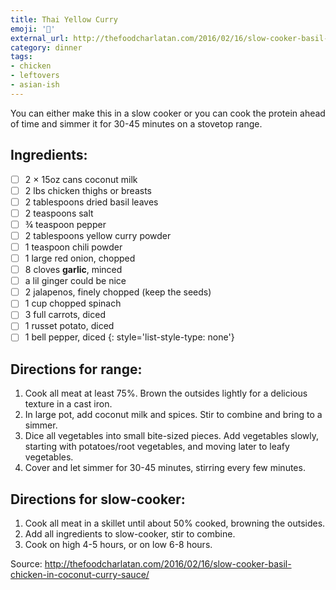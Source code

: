 ```yaml
---
title: Thai Yellow Curry
emoji: '🥘'
external_url: http://thefoodcharlatan.com/2016/02/16/slow-cooker-basil-chicken-in-coconut-curry-sauce/
category: dinner
tags:
- chicken
- leftovers
- asian-ish
---
```


You can either make this in a slow cooker or you can cook the protein ahead of time and simmer it for 30-45 minutes on a stovetop range.

## Ingredients:

- [ ] 2 × 15oz cans coconut milk
- [ ] 2 lbs chicken thighs or breasts
- [ ] 2 tablespoons dried basil leaves
- [ ] 2 teaspoons salt
- [ ] ¾ teaspoon pepper
- [ ] 2 tablespoons yellow curry powder
- [ ] 1 teaspoon chili powder
- [ ] 1 large red onion, chopped
- [ ] 8 cloves **garlic**, minced
- [ ] a lil ginger could be nice
- [ ] 2 jalapenos, finely chopped (keep the seeds)
- [ ] 1 cup chopped spinach
- [ ] 3 full carrots, diced
- [ ] 1 russet potato, diced
- [ ] 1 bell pepper, diced
{: style='list-style-type: none'}

## Directions for range:

1. Cook all meat at least 75%. Brown the outsides lightly for a delicious texture in a cast iron.
2. In large pot, add coconut milk and spices. Stir to combine and bring to a simmer.
3. Dice all vegetables into small bite-sized pieces. Add vegetables slowly, starting with potatoes/root vegetables, and moving later to leafy vegetables.
4. Cover and let simmer for 30-45 minutes, stirring every few minutes.

## Directions for slow-cooker:

1. Cook all meat in a skillet until about 50% cooked, browning the outsides.
2. Add all ingredients to slow-cooker, stir to combine.
3. Cook on high 4-5 hours, or on low 6-8 hours.

Source: http://thefoodcharlatan.com/2016/02/16/slow-cooker-basil-chicken-in-coconut-curry-sauce/
